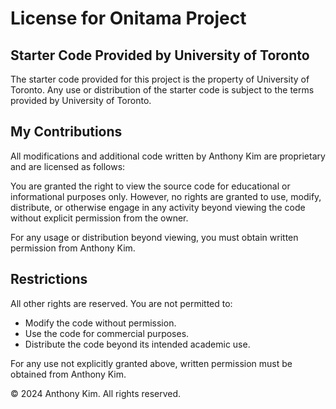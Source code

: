 # License for Onitama Project

## Starter Code Provided by University of Toronto
The starter code provided for this project is the property of University of Toronto. Any use or distribution of the starter code is subject to the terms provided by University of Toronto.

## My Contributions
All modifications and additional code written by Anthony Kim are proprietary and are licensed as follows:

You are granted the right to view the source code for educational or informational purposes only. However, no rights are granted to use, modify, distribute, or otherwise engage in any activity beyond viewing the code without explicit permission from the owner.

For any usage or distribution beyond viewing, you must obtain written permission from Anthony Kim.

## Restrictions
All other rights are reserved. You are not permitted to:
- Modify the code without permission.
- Use the code for commercial purposes.
- Distribute the code beyond its intended academic use.

For any use not explicitly granted above, written permission must be obtained from Anthony Kim.

© 2024 Anthony Kim. All rights reserved.
